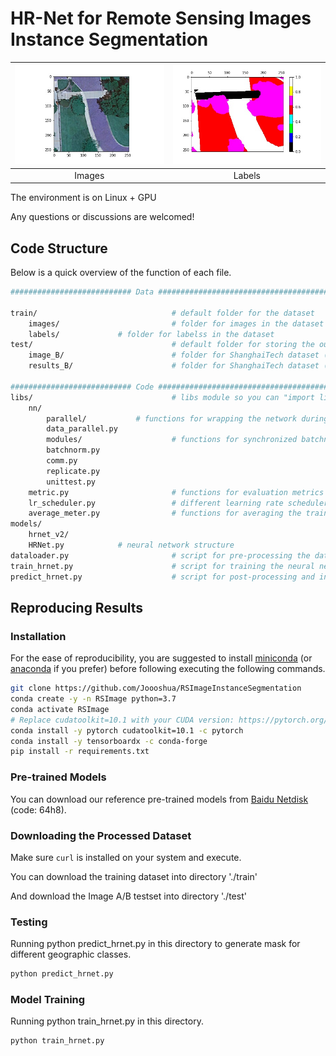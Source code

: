 # HR-Net for Remote Sensing Images Instance Segmentation

|     <img src="train/images/695.jpg" width="300">      |    <img src="train/labels/695.jpg" width="300">    |
| :--------------------------------------------------:  |  :-----------------------------------------------: |
|                      Images                           |                       Labels                       |

The environment is on Linux + GPU

Any questions or discussions are welcomed!

## Code Structure

Below is a quick overview of the function of each file.

```bash
########################### Data ##############################################################

train/                           	# default folder for the dataset
    images/                  	 	# folder for images in the dataset
    labels/			 	# folder for labelss in the dataset
test/                            	# default folder for storing the output during training
    image_B/                  	 	# folder for ShanghaiTech dataset (Huang et al.)
    results_B/                   	# folder for ShanghaiTech dataset (Huang et al.)

########################### Code ##############################################################
libs/                           	# libs module so you can "import libs" in other scripts
    nn/                         	 
    	parallel/			# functions for wrapping the network during training
		data_parallel.py	
        modules/                	# functions for synchronized batchnorm over multiple GPU devices
		batchnorm.py		 
		comm.py	
		replicate.py
		unittest.py
    metric.py                   	# functions for evaluation metrics
    lr_scheduler.py             	# different learning rate schedulers
    average_meter.py            	# functions for averaging the training loss
models/
    hrnet_v2/                   
	HRNet.py			# neural network structure
dataloader.py                   	# script for pre-processing the dataset
train_hrnet.py                  	# script for training the neural network
predict_hrnet.py                	# script for post-processing and inferencing the model
```

## Reproducing Results

### Installation

For the ease of reproducibility, you are suggested to install [miniconda](https://docs.conda.io/en/latest/miniconda.html) (or [anaconda](https://www.anaconda.com/distribution/) if you prefer) before following executing the following commands. 

```bash
git clone https://github.com/Joooshua/RSImageInstanceSegmentation
conda create -y -n RSImage python=3.7
conda activate RSImage
# Replace cudatoolkit=10.1 with your CUDA version: https://pytorch.org/
conda install -y pytorch cudatoolkit=10.1 -c pytorch
conda install -y tensorboardx -c conda-forge
pip install -r requirements.txt
```

### Pre-trained Models

You can download our reference pre-trained models from [Baidu Netdisk](https://pan.baidu.com/s/1Zbsd-NAI9MGXVGCwCjd2sg) (code: 64h8).

### Downloading the Processed Dataset

Make sure `curl` is installed on your system and execute.

You can download the training dataset into directory './train'

And download the Image A/B testset into directory './test'

### Testing

Running python predict_hrnet.py in this directory to generate mask for different geographic classes.
        
```bash
python predict_hrnet.py
```


### Model Training

Running python train_hrnet.py in this directory.

```bash
python train_hrnet.py
```
